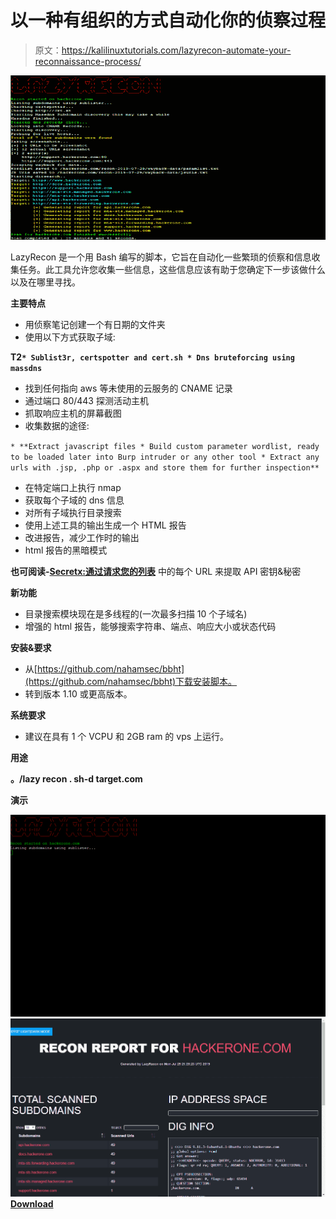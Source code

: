# 以一种有组织的方式自动化你的侦察过程

> 原文：<https://kalilinuxtutorials.com/lazyrecon-automate-your-reconnaissance-process/>

[![Lazyrecon : Automate Your Reconnaissance Process In An Organized Fashion](img//c56f408804818574c626250f30a1a081.png "Lazyrecon : Automate Your Reconnaissance Process In An Organized Fashion")](https://1.bp.blogspot.com/-MkYjOo1v6jY/XgCc028PMjI/AAAAAAAAEGU/0cqtZIgEK5MNsBcHqXz-vcYWRsN1BTP4gCLcBGAsYHQ/s1600/Lazyrecon.png)

LazyRecon 是一个用 Bash 编写的脚本，它旨在自动化一些繁琐的侦察和信息收集任务。此工具允许您收集一些信息，这些信息应该有助于您确定下一步该做什么以及在哪里寻找。

**主要特点**

*   用侦察笔记创建一个有日期的文件夹
*   使用以下方式获取子域:

**T2`* Sublist3r, certspotter and cert.sh * Dns bruteforcing using massdns`**

*   找到任何指向 aws 等未使用的云服务的 CNAME 记录
*   通过端口 80/443 探测活动主机
*   抓取响应主机的屏幕截图
*   收集数据的途径:

`* **Extract javascript files * Build custom parameter wordlist, ready to be loaded later into Burp intruder or any other tool * Extract any urls with .jsp, .php or .aspx and store them for further inspection**`

*   在特定端口上执行 nmap
*   获取每个子域的 dns 信息
*   对所有子域执行目录搜索
*   使用上述工具的输出生成一个 HTML 报告
*   改进报告，减少工作时的输出
*   html 报告的黑暗模式

**也可阅读-[Secretx:通过请求您的列表](https://kalilinuxtutorials.com/secretx-extracting-api-keys-secrets/)** 中的每个 URL 来提取 API 密钥&秘密

**新功能**

*   目录搜索模块现在是多线程的(一次最多扫描 10 个子域名)
*   增强的 html 报告，能够搜索字符串、端点、响应大小或状态代码

**安装&要求**

*   从[https://github.com/nahamsec/bbht](https://github.com/nahamsec/bbht)下载安装脚本。
*   转到版本 1.10 或更高版本。

**系统要求**

*   建议在具有 1 个 VCPU 和 2GB ram 的 vps 上运行。

**用途**

**。/lazy recon . sh-d target.com**

**演示**

![](img//157624bd2ec57adef30a23f63bde2414.png)![](img//667d458b0b362da81d50132c1165b71a.png)[**Download**](https://github.com/nahamsec/lazyrecon)